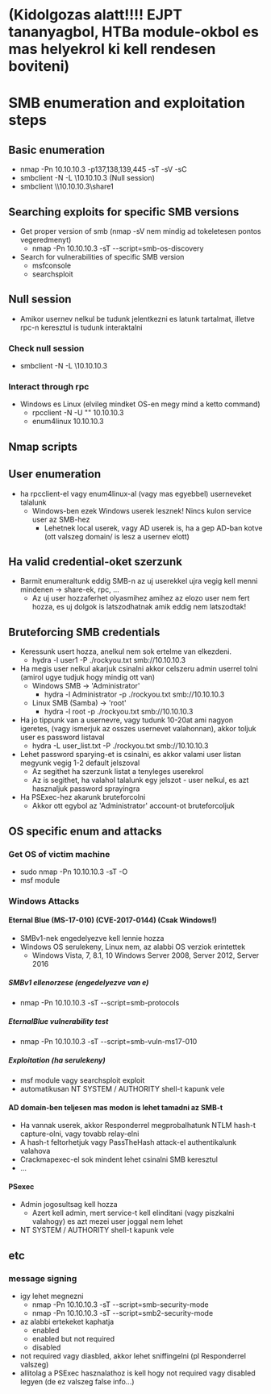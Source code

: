 # (Kidolgozas alatt!!!! EJPT tananyagbol, HTBa module-okbol es mas helyekrol ki kell rendesen boviteni)
# SMB enumeration and exploitation steps
## Basic enumeration
* nmap -Pn 10.10.10.3 -p137,138,139,445 -sT -sV -sC
* smbclient -N -L \\10.10.10.3 (Null session)
* smbclient \\\\10.10.10.3\\share1
## Searching exploits for specific SMB versions
* Get proper version of smb (nmap -sV nem mindig ad tokeletesen pontos vegeredmenyt)
  * nmap -Pn 10.10.10.3 -sT --script=smb-os-discovery
* Search for vulnerabilities of specific SMB version
  * msfconsole
  * searchsploit
## Null session
* Amikor usernev nelkul be tudunk jelentkezni es latunk tartalmat, illetve rpc-n keresztul is tudunk interaktalni
### Check null session
* smbclient -N -L \\10.10.10.3
### Interact through rpc
* Windows es Linux (elvileg mindket OS-en megy mind a ketto command)
  * rpcclient -N -U "" 10.10.10.3
  * enum4linux 10.10.10.3
## Nmap scripts
## User enumeration
* ha rpcclient-el vagy enum4linux-al (vagy mas egyebbel) userneveket talalunk
  * Windows-ben ezek Windows userek lesznek! Nincs kulon service user az SMB-hez
    * Lehetnek local userek, vagy AD userek is, ha a gep AD-ban kotve (ott valszeg domain/ is lesz a usernev elott)
## Ha valid credential-oket szerzunk
* Barmit enumeraltunk eddig SMB-n az uj userekkel ujra vegig kell menni mindenen -> share-ek, rpc, ...
  * Az uj user hozzaferhet olyasmihez amihez az elozo user nem fert hozza, es uj dolgok is latszodhatnak amik eddig nem latszodtak!
##  Bruteforcing SMB credentials
* Keressunk usert hozza, anelkul nem sok ertelme van elkezdeni.
  * hydra -l user1 -P ./rockyou.txt smb://10.10.10.3
* Ha megis user nelkul akarjuk csinalni akkor celszeru admin userrel tolni (amirol ugye tudjuk hogy mindig ott van)
  * Windows SMB -> 'Administrator'
    * hydra -l Administrator -p ./rockyou.txt smb://10.10.10.3
  * Linux SMB (Samba) -> 'root'
    * hydra -l root -p ./rockyou.txt smb://10.10.10.3
* Ha jo tippunk van a usernevre, vagy tudunk 10-20at ami nagyon igeretes, (vagy ismerjuk az osszes usernevet valahonnan), akkor toljuk user es password listaval
  * hydra -L user_list.txt -P ./rockyou.txt smb://10.10.10.3
* Lehet password sparying-et is csinalni, es akkor valami user listan megyunk vegig 1-2 default jelszoval
  * Az segithet ha szerzunk listat a tenyleges userekrol
  * Az is segithet, ha valahol talalunk egy jelszot - user nelkul, es azt hasznaljuk password sprayingra
* Ha PSExec-hez akarunk bruteforcolni
  * Akkor ott egybol az 'Administrator' account-ot bruteforcoljuk
## OS specific enum and attacks
### Get OS of victim machine
* sudo nmap -Pn 10.10.10.3 -sT -O
* msf module
### Windows Attacks
#### Eternal Blue (MS-17-010) (CVE-2017-0144) (Csak Windows!)
* SMBv1-nek engedelyezve kell lennie hozza
* Windows OS serulekeny, Linux nem, az alabbi OS verziok erintettek
  * Windows Vista, 7, 8.1, 10 Windows Server 2008, Server 2012, Server 2016
##### SMBv1 ellenorzese (engedelyezve van e)
* nmap -Pn 10.10.10.3 -sT --script=smb-protocols
##### EternalBlue vulnerability test
* nmap -Pn 10.10.10.3 -sT --script=smb-vuln-ms17-010
##### Exploitation (ha serulekeny)
* msf module vagy searchsploit exploit
* automatikusan NT SYSTEM / AUTHORITY shell-t kapunk vele
#### AD domain-ben teljesen mas modon is lehet tamadni az SMB-t
* Ha vannak userek, akkor Responderrel megprobalhatunk NTLM hash-t capture-olni, vagy tovabb relay-elni
* A hash-t feltorhetjuk vagy PassTheHash attack-el authentikalunk valahova
* Crackmapexec-el sok mindent lehet csinalni SMB keresztul
* ...
#### PSexec
* Admin jogosultsag kell hozza
  * Azert kell admin, mert service-t kell elinditani (vagy piszkalni valahogy) es azt mezei user joggal nem lehet
* NT SYSTEM / AUTHORITY shell-t kapunk vele
## etc
### message signing
* igy lehet megnezni
  * nmap -Pn 10.10.10.3 -sT --script=smb-security-mode
  * nmap -Pn 10.10.10.3 -sT --script=smb2-security-mode
* az alabbi ertekeket kaphatja
  * enabled
  * enabled but not required
  * disabled
* not required vagy diasbled, akkor lehet sniffingelni (pl Responderrel valszeg)
* allitolag a PSExec hasznalathoz is kell hogy not required vagy disabled legyen (de ez valszeg false info...)
